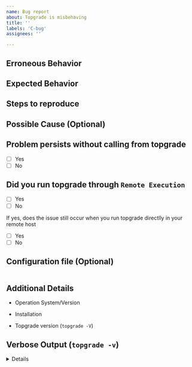 ```yaml
---
name: Bug report
about: Topgrade is misbehaving
title: ''
labels: 'C-bug'
assignees: ''

---
```


<!--
Thanks for taking the time to fill out this bug report! 
Please make sure to 
[search for existing issues](https://github.com/topgrade-rs/topgrade/issues) 
before filing a new one!

Questions labeled with `Optional` can be skipped.
-->

<!-- 
If you're here to report about a "No asset found" error, please make sure that 
an hour has been passed since the last release was made. 
-->

## Erroneous Behavior

<!-- 
What actually happened?
-->

## Expected Behavior

<!-- 
Describe the expected behavior
-->

## Steps to reproduce

<!-- 
A minimal example to reproduce the issue
-->

## Possible Cause (Optional)

<!-- 
If you know the possible cause of the issue, please tell us.
-->

## Problem persists without calling from topgrade

<!-- 
Execute the erroneous command directly to see if the problem persists
-->

- [ ] Yes
- [ ] No

## Did you run topgrade through `Remote Execution`

- [ ] Yes
- [ ] No

If yes, does the issue still occur when you run topgrade directlly in your
remote host

- [ ] Yes
- [ ] No

## Configuration file (Optional)

<!-- 
Paste your configuration file inside the code block if you think this issue is 
related to configuration.
-->

```toml

```

## Additional Details

- Operation System/Version
  <!-- For example, Fedora Linux 38 -->

- Installation
  <!-- 
  How did you install topgrade: build from repo / crates.io (cargo install topgrade) 
  / package manager (which one) / other (describe)
  -->

- Topgrade version (`topgrade -V`)

## Verbose Output (`topgrade -v`)

<!-- 
Paste the verbose output into the pre-tags
-->

<details>
<pre>

</pre>
</details>
